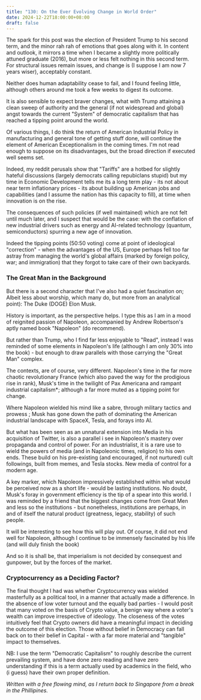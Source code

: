 ```yaml
---
title: "130: On the Ever Evolving Change in World Order"
date: 2024-12-22T18:00:00+08:00
draft: false
---
```


The spark for this post was the election of President Trump to his second term, and the minor rah rah of emotions that goes along with it. In content and outlook, it mirrors a time when I became a slightly more politically attuned graduate (2016), but more or less felt nothing in this second term. For structural issues remain issues, and change is (I suppose I am now 7 years wiser), acceptably constant. 

Neither does human adaptability cease to fail, and I found feeling little, although others around me took a few weeks to digest its outcome. 

It is also sensible to expect braver changes, what with Trump attaining a clean sweep of authority and the general (if not widespread and global) angst towards the current "System" of democratic capitalism that has reached a tipping point around the world. 

Of various things, I do think the return of American Industrial Policy in manufacturing and general tone of getting stuff done, will continue the element of American Exceptionalism in the coming times. I'm not read enough to suppose on its disadvantages, but the broad direction if executed well seems set. 

Indeed, my reddit perusals show that "Tariffs" are a hotbed for slightly hateful discussions (largely democrats calling repubiclans stupid) but my time in Economic Development tells me its a long term play - its not about near term inflationary prices - its about building up American jobs and capabilities (and I assume the nation has this capacity to fill), at time when innovation is on the rise.

The consequences of such policies (if well maintained) which are not felt until much later, and I suspect that would be the case: with the conflation of new industrial drivers such as energy and AI-related technology (quantum, semiconductors) spurring a new age of innovation.

Indeed the tipping points (50:50 voting) come at point of ideological "correction" - when the advantages of the US, Europe perhaps fell too far astray from managing the world's global affairs (marked by foreign policy, war; and immigration) that they forgot to take care of their own backyards.
### The Great Man in the Background

But there is a second character that I've also had a quiet fascination on; Albeit less about worship, which many do, but more from an analytical point): The Duke (DOGE) Elon Musk.

History is important, as the perspective helps. I type this as I am in a mood of reignited passion of Napoleon, accompanied by Andrew Robertson's aptly named book "Napoleon" (do recommend).

But rather than Trump, who I find far less enjoyable to "Read", instead I was reminded of some elements in Napoleon's life (although I am only 30% into the book) - but enough to draw parallels with those carrying the "Great Man" complex.

The contexts, are of course, very different. Napoleon's time in the far more chaotic revolutionary France (which also paved the way for the prodigious rise in rank), Musk's time in the twilight of Pax Americana and rampant industrial capitalism*; although a far more muted as a tipping point for change. 

Where Napoleon wielded his mind like a sabre, through military tactics and prowess ; Musk has gone down the path of dominating the American industrial landscape with SpaceX, Tesla, and forays into AI. 

But what has been seen as an unnatural extension into Media in his acquisition of Twitter, is also a parallel i see in Napoleon's mastery over propaganda and control of power. For an industrialist, it is a rare use to wield the powers of media (and in Napoleonic times, religion) to his own ends. These build on his pre-existing (and encouraged, if not nurtured) cult followings, built from memes, and Tesla stocks. New media of control for a modern age. 

A key marker, which Napoleon impressively established within what would be perceived now as a short life - would be lasting institutions. No doubt, Musk's foray in government efficiency is the tip of a spear into this world. I was reminded by a friend that the biggest changes come from Great Men and less so the institutions -  but nonetheless, institutions are perhaps, in and of itself the natural product (greatness, legacy, stability) of such people. 

It will be interesting to see how this will play out. Of course, it did not end well for Napoleon, although I continue to be immensely fascinated by his life (and will duly finish the book)

And so it is shall be, that imperialism is not decided by consequest and gunpower, but by the forces of the market.
### Cryptocurrency as a Deciding Factor?

The final thought I had was whether Cryptocurrency was wielded masterfully as a political tool, in a manner that actually made a difference. In the absence of low voter turnout and the equally bad parties - I would posit that many voted on the basis of Crypto value, a benign way where a voter's wealth can improve irrespective of ideology. The closeness of the votes intuitively feel that Crypto owners did have a meaningful impact in deciding the outcome of this election. Those without belief in Democracy can fall back on to their belief in Capital - with a far more material and "tangible" impact to themselves.


NB: I use the term "Democratic Capitalism" to roughly describe the current prevailing system, and have done zero reading and have zero understanding if this is a term actually used by academics in the field, who (i guess) have their own proper definition. 


*Written with a free flowing mind, as I return back to Singapore from a break in the Phillipines.*

